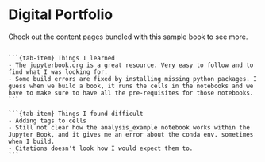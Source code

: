 # Digital Portfolio

Check out the content pages bundled with this sample book to see more.

```{tableofcontents}
```


````{tab-set}
```{tab-item} Things I learned
- The jupyterbook.org is a great resource. Very easy to follow and to find what I was looking for.
- Some build errors are fixed by installing missing python packages. I guess when we build a book, it runs the cells in the notebooks and we have to make sure to have all the pre-requisites for those notebooks.
```

```{tab-item} Things I found difficult
- Adding tags to cells
- Still not clear how the analysis_example notebook works within the Jupyter Book, and it gives me an error about the conda env. sometimes when I build.
- Citations doesn't look how I would expect them to.
```
````